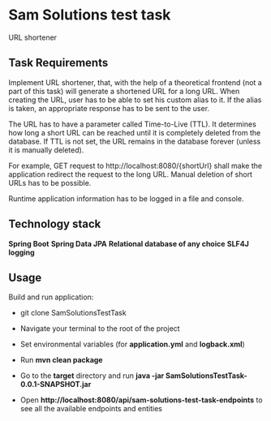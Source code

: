 # Sam Solutions test task

URL shortener

## Task Requirements

Implement URL shortener, that, with the help of a theoretical frontend (not a part of this task) will generate a shortened URL for a long URL. When creating the URL, user has to be able to set his custom alias to it. If the alias is taken, an appropriate response has to be sent to the user. 

The URL has to have a parameter called Time-to-Live (TTL). It determines how long a short URL can be reached until it is completely deleted from the database. If TTL is not set, the URL remains in the database forever (unless it is manually deleted). 

For example, GET request to http://localhost:8080/{shortUrl} shall make the application redirect the request to the long URL. 
Manual deletion of short URLs has to be possible.

Runtime application information has to be logged in a file and console.

## Technology stack

**Spring Boot**
**Spring Data JPA**
**Relational database of any choice**
**SLF4J logging**

## Usage

Build and run application:

* git clone SamSolutionsTestTask

* Navigate your terminal to the root of the project

* Set environmental variables (for **application.yml** and **logback.xml**)

* Run **mvn clean package**

* Go to the **target** directory and run **java -jar SamSolutionsTestTask-0.0.1-SNAPSHOT.jar** 

* Open **http://localhost:8080/api/sam-solutions-test-task-endpoints** to see all the available endpoints and entities
